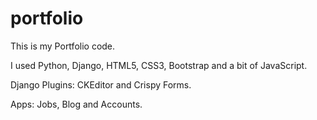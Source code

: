 # portfolio
This is my Portfolio code.

I used Python, Django, HTML5, CSS3, Bootstrap and a bit of JavaScript.

Django Plugins:
  CKEditor and Crispy Forms.

Apps:
  Jobs, Blog and Accounts.
